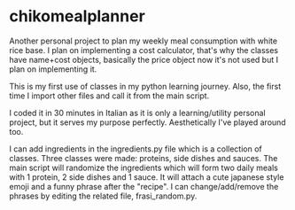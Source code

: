 # chikomealplanner
Another personal project to plan my weekly meal consumption with white rice base.
I plan on implementing a cost calculator, that's why the classes have name+cost objects, basically the price object now it's not used but I plan on implementing it.

This is my first use of classes in my python learning journey.
Also, the first time I import other files and call it from the main script.

I coded it in 30 minutes in Italian as it is only a learning/utility personal project, but it serves my purpose perfectly.
Aesthetically I've played around too. 

I can add ingredients in the ingredients.py file which is a collection of classes. Three classes were made: proteins, side dishes and sauces.
The main script will randomize the ingredients which will form two daily meals with 1 protein, 2 side dishes and 1 sauce.
It will attach a cute japanese style emoji and a funny phrase after the "recipe". I can change/add/remove the phrases by editing the related file, frasi_random.py. 
